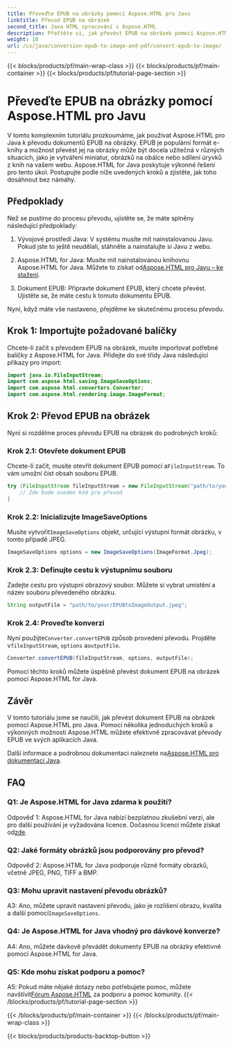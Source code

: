 ```yaml
---
title: Převeďte EPUB na obrázky pomocí Aspose.HTML pro Javu
linktitle: Převod EPUB na obrázek
second_title: Java HTML zpracování s Aspose.HTML
description: Přečtěte si, jak převést EPUB na obrázek pomocí Aspose.HTML pro Java. Jednoduchý průvodce pro efektivní převody krok za krokem.
weight: 10
url: /cs/java/conversion-epub-to-image-and-pdf/convert-epub-to-image/
---
```


{{< blocks/products/pf/main-wrap-class >}}
{{< blocks/products/pf/main-container >}}
{{< blocks/products/pf/tutorial-page-section >}}

# Převeďte EPUB na obrázky pomocí Aspose.HTML pro Javu

V tomto komplexním tutoriálu prozkoumáme, jak používat Aspose.HTML pro Java k převodu dokumentů EPUB na obrázky. EPUB je populární formát e-knihy a možnost převést jej na obrázky může být docela užitečná v různých situacích, jako je vytváření miniatur, obrázků na obálce nebo sdílení úryvků z knih na vašem webu. Aspose.HTML for Java poskytuje výkonné řešení pro tento úkol. Postupujte podle níže uvedených kroků a zjistěte, jak toho dosáhnout bez námahy.

## Předpoklady

Než se pustíme do procesu převodu, ujistěte se, že máte splněny následující předpoklady:

1. Vývojové prostředí Java: V systému musíte mít nainstalovanou Javu. Pokud jste to ještě neudělali, stáhněte a nainstalujte si Javu z webu.

2.  Aspose.HTML for Java: Musíte mít nainstalovanou knihovnu Aspose.HTML for Java. Můžete to získat od[Aspose.HTML pro Javu – ke stažení](https://releases.aspose.com/html/java/).

3. Dokument EPUB: Připravte dokument EPUB, který chcete převést. Ujistěte se, že máte cestu k tomuto dokumentu EPUB.

Nyní, když máte vše nastaveno, přejděme ke skutečnému procesu převodu.

## Krok 1: Importujte požadované balíčky

Chcete-li začít s převodem EPUB na obrázek, musíte importovat potřebné balíčky z Aspose.HTML for Java. Přidejte do své třídy Java následující příkazy pro import:

```java
import java.io.FileInputStream;
import com.aspose.html.saving.ImageSaveOptions;
import com.aspose.html.converters.Converter;
import com.aspose.html.rendering.image.ImageFormat;
```

## Krok 2: Převod EPUB na obrázek

Nyní si rozdělme proces převodu EPUB na obrázek do podrobných kroků:

### Krok 2.1: Otevřete dokument EPUB

 Chcete-li začít, musíte otevřít dokument EPUB pomocí a`FileInputStream`. To vám umožní číst obsah souboru EPUB.

```java
try (FileInputStream fileInputStream = new FileInputStream("path/to/your/input.epub")) {
    // Zde bude uveden kód pro převod
}
```

### Krok 2.2: Inicializujte ImageSaveOptions

 Musíte vytvořit`ImageSaveOptions` objekt, určující výstupní formát obrázku, v tomto případě JPEG.

```java
ImageSaveOptions options = new ImageSaveOptions(ImageFormat.Jpeg);
```

### Krok 2.3: Definujte cestu k výstupnímu souboru

Zadejte cestu pro výstupní obrazový soubor. Můžete si vybrat umístění a název souboru převedeného obrázku.

```java
String outputFile = "path/to/your/EPUBtoImageOutput.jpeg";
```

### Krok 2.4: Proveďte konverzi

 Nyní použijte`Converter.convertEPUB` způsob provedení převodu. Projděte v`fileInputStream`, `options` a`outputFile`.

```java
Converter.convertEPUB(fileInputStream, options, outputFile);
```

Pomocí těchto kroků můžete úspěšně převést dokument EPUB na obrázek pomocí Aspose.HTML for Java.

## Závěr

V tomto tutoriálu jsme se naučili, jak převést dokument EPUB na obrázek pomocí Aspose.HTML pro Java. Pomocí několika jednoduchých kroků a výkonných možností Aspose.HTML můžete efektivně zpracovávat převody EPUB ve svých aplikacích Java.

 Další informace a podrobnou dokumentaci naleznete na[Aspose.HTML pro dokumentaci Java](https://reference.aspose.com/html/java/).

## FAQ

### Q1: Je Aspose.HTML for Java zdarma k použití?

 Odpověď 1: Aspose.HTML for Java nabízí bezplatnou zkušební verzi, ale pro další používání je vyžadována licence. Dočasnou licenci můžete získat od[zde](https://purchase.aspose.com/temporary-license/).

### Q2: Jaké formáty obrázků jsou podporovány pro převod?

Odpověď 2: Aspose.HTML for Java podporuje různé formáty obrázků, včetně JPEG, PNG, TIFF a BMP.

### Q3: Mohu upravit nastavení převodu obrázků?

 A3: Ano, můžete upravit nastavení převodu, jako je rozlišení obrazu, kvalita a další pomocí`ImageSaveOptions`.

### Q4: Je Aspose.HTML for Java vhodný pro dávkové konverze?

A4: Ano, můžete dávkově převádět dokumenty EPUB na obrázky efektivně pomocí Aspose.HTML for Java.

### Q5: Kde mohu získat podporu a pomoc?

 A5: Pokud máte nějaké dotazy nebo potřebujete pomoc, můžete navštívit[Fórum Aspose.HTML](https://forum.aspose.com/) za podporu a pomoc komunity.
{{< /blocks/products/pf/tutorial-page-section >}}

{{< /blocks/products/pf/main-container >}}
{{< /blocks/products/pf/main-wrap-class >}}

{{< blocks/products/products-backtop-button >}}
